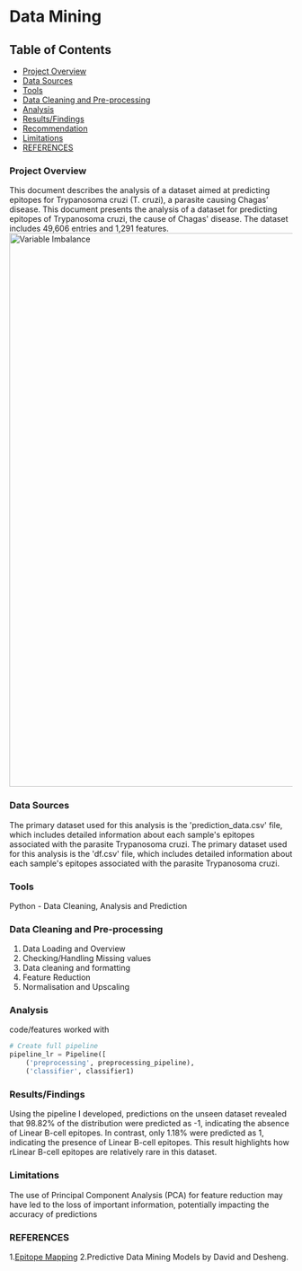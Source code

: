 #  Data Mining 
## Table of Contents
- [Project Overview]( #Project-Overview)
- [Data Sources](#Data-Sources)
- [Tools ](Tools)
- [Data Cleaning and Pre-processing](#Data-Cleaning-and-Pre-processing)
- [Analysis ](Analysis)
- [Results/Findings ](Results/Findings)
- [Recommendation ](Recommendation)
- [Limitations ](Limitations)
- [REFERENCES](REFERENCES)

### Project Overview
This document describes the analysis of a dataset aimed at predicting epitopes for Trypanosoma cruzi (T. cruzi), a parasite causing Chagas’ disease.
This document presents the analysis of a dataset for predicting epitopes of Trypanosoma cruzi, the cause of Chagas' disease. The dataset includes 49,606 entries and 1,291 features.
 <img width="986" alt="Variable Imbalance" src="https://github.com/user-attachments/assets/fcc468b4-aa59-4c4b-a335-d8ee0bd56d04">
### Data Sources

The primary dataset used for this analysis is the 'prediction_data.csv' file, which includes detailed information about each sample's epitopes associated with the parasite Trypanosoma cruzi.
The primary dataset used for this analysis is the 'df.csv' file, which includes detailed information about each sample's epitopes associated with the parasite Trypanosoma cruzi.

### Tools 
Python - Data Cleaning, Analysis and Prediction
### Data Cleaning and Pre-processing
1. Data Loading and Overview
2. Checking/Handling Missing values 
3. Data cleaning and formatting
4. Feature Reduction
6. Normalisation and Upscaling
###  Analysis
code/features worked with
```python
# Create full pipeline
pipeline_lr = Pipeline([
    ('preprocessing', preprocessing_pipeline),
    ('classifier', classifier1)
```
### Results/Findings
Using the pipeline I developed, predictions on the unseen dataset  revealed that 98.82% of the distribution were predicted as -1, indicating the absence of Linear B-cell epitopes. In contrast, only 1.18% were predicted as 1, indicating the presence of Linear B-cell epitopes. This result highlights how rLinear B-cell epitopes are relatively rare in this dataset.
### Limitations
The use of Principal Component Analysis (PCA) for feature reduction may have led to the loss of important information, potentially impacting the accuracy of predictions
### REFERENCES
1.[Epitope Mapping](https://doi.org/10.1155/2016/6760830)
2.Predictive Data Mining Models by David and Desheng.

